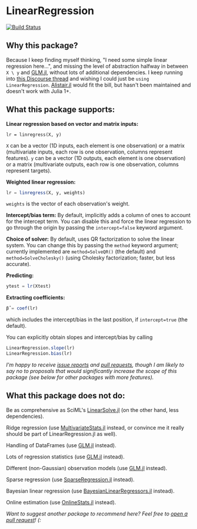 # LinearRegression

[![Build Status](https://github.com/st--/LinearRegression.jl/actions/workflows/CI.yml/badge.svg?branch=)](https://github.com/st--/LinearRegression.jl/actions/workflows/CI.yml?query=branch%3A)


## Why this package?

Because I keep finding myself thinking, "I need some simple linear regression
here...", and missing the level of abstraction halfway in between `X \ y` and
[GLM.jl](https://github.com/JuliaStats/GLM.jl), without lots of additional
dependencies.
I keep running into [this Discourse
thread](https://discourse.julialang.org/t/efficient-way-of-doing-linear-regression/31232)
and wishing I could just be `using LinearRegression`.
[Alistair.jl](https://github.com/giob1994/Alistair.jl) would fit the bill, but
hasn't been maintained and doesn't work with Julia 1+.

## What this package supports:

**Linear regression based on vector and matrix inputs:**
```
lr = linregress(X, y)
```
`X` can be a vector (1D inputs, each element is one observation) or a matrix (multivariate inputs, each row is one observation, columns represent features).
`y` can be a vector (1D outputs, each element is one observation) or a matrix (multivariate outputs, each row is one observation, columns represent targets).

**Weighted linear regression:**
```julia
lr = linregress(X, y, weights)
```
`weights` is the vector of each observation's weight.

**Intercept/bias term:**
By default, implicitly adds a column of ones to account for the intercept term. You can disable this and force the linear regression to go through the origin by passing the `intercept=false` keyword argument.

**Choice of solver:**
By default, uses QR factorization to solve the linear system. You can change this by passing the `method` keyword argument; currently implemented are `method=SolveQR()` (the default) and `method=SolveCholesky()` (using Cholesky factorization; faster, but less accurate).


**Predicting:**
```julia
ytest = lr(Xtest)
```

**Extracting coefficients:**
```julia
β̂ = coef(lr)
```
which includes the intercept/bias in the last position, if `intercept=true` (the default).

You can explicitly obtain slopes and intercept/bias by calling
```julia
LinearRegression.slope(lr)
LinearRegression.bias(lr)
```

*I'm happy to receive [issue reports](https://github.com/st--/LinearRegression.jl/issues/new/choose) and [pull requests](https://github.com/st--/LinearRegression.jl/compare), though I am likely to say no to proposals that would significantly increase the scope of this package (see below for other packages with more features).*

## What this package does not do:

Be as comprehensive as SciML's [LinearSolve.jl](https://github.com/SciML/LinearSolve.jl/) (on the other hand, less dependencies).

Ridge regression (use [MultivariateStats.jl](https://github.com/JuliaStats/MultivariateStats.jl) instead, or convince me it really should be part of LinearRegression.jl as well).

Handling of DataFrames (use [GLM.jl](https://github.com/JuliaStats/GLM.jl) instead).

Lots of regression statistics (use [GLM.jl](https://github.com/JuliaStats/GLM.jl) instead).

Different (non-Gaussian) observation models (use [GLM.jl](https://github.com/JuliaStats/GLM.jl) instead).

Sparse regression (use [SparseRegression.jl](https://github.com/joshday/SparseRegression.jl/) instead).

Bayesian linear regression (use [BayesianLinearRegressors.jl](https://github.com/JuliaGaussianProcesses/BayesianLinearRegressors.jl) instead).

Online estimation (use [OnlineStats.jl](https://github.com/joshday/OnlineStats.jl) instead).

*Want to suggest another package to recommend here? Feel free to [open a pull request](https://github.com/st--/LinearRegression.jl/compare)! (:*
